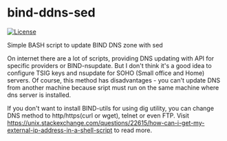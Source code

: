 # bind-ddns-sed
[![License](https://img.shields.io/badge/License-Apache%202.0-blue.svg)](https://opensource.org/licenses/Apache-2.0)

Simple BASH script to update BIND DNS zone with sed

On internet there are a lot of scripts, providing DNS updating with API for specific providers or BIND-nsupdate. But I don't think it's a good idea to configure TSIG keys and nsupdate for SOHO (Small office and Home) servers. Of course, this method has disadvantages - you can't update DNS from another machine because sript must run on the same machine where dns server is installed.

If you don't want to install BIND-utils for using dig utility, you can change DNS method to http/https(curl or wget), telnet or even FTP. Visit https://unix.stackexchange.com/questions/22615/how-can-i-get-my-external-ip-address-in-a-shell-script to read more.
